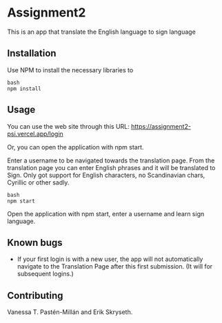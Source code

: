 # Assignment2

This is an app that translate the English language to sign language

## Installation
Use NPM to install the necessary libraries to

```
bash
npm install
```

## Usage
You can use the web site through this URL: https://assignment2-psi.vercel.app/login 

Or, you can open the application with npm start. 

Enter a username to be navigated towards the translation page. From the translation page you can enter English phrases and it will be translated to Sign. Only got support for English characters, no Scandinavian chars, Cyrillic or other sadly.  

```
bash
npm start
```

Open the application with npm start, enter a username and learn sign language.

## Known bugs
- If your first login is with a new user, the app will not automatically navigate to the Translation Page after this first submission. (It will for subsequent logins.)

## Contributing
Vanessa T. Pastén-Millán and Erik Skryseth.
